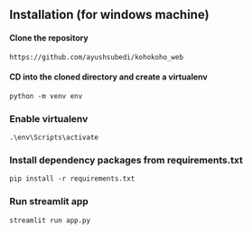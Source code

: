 
## Installation (for windows machine)

#### Clone the repository

`https://github.com/ayushsubedi/kohokoho_web`


#### CD into the cloned directory and create a virtualenv

`python -m venv env`

### Enable virtualenv

`.\env\Scripts\activate`

### Install dependency packages from requirements.txt

`pip install -r requirements.txt`

### Run streamlit app
`streamlit run app.py`
